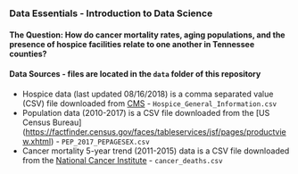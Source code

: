 ### Data Essentials - Introduction to Data Science
#### The Question: How do cancer mortality rates, aging populations, and the presence of hospice facilities relate to one another in Tennessee counties?

#### Data Sources - files are located in the `data` folder of this repository
 - Hospice data (last updated 08/16/2018) is a comma separated value (CSV) file downloaded from [CMS](https://healthdata.gov/dataset/hospice-general-information)  - `Hospice_General_Information.csv`
  - Population data (2010-2017) is a CSV file downloaded from the [US Census Bureau] (https://factfinder.census.gov/faces/tableservices/jsf/pages/productview.xhtml) - `PEP_2017_PEPAGESEX.csv`
  - Cancer mortality 5-year trend (2011-2015) data is a CSV file downloaded from the [National Cancer Institute](https://statecancerprofiles.cancer.gov/deathrates/index.php?stateFIPS=47&cancer=001&race=00&sex=0&age=001&type=death&sortVariableName=rate&sortOrder=default#results) - `cancer_deaths.csv`

  